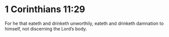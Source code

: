 # 1 Corinthians 11:29

For he that eateth and drinketh unworthily, eateth and drinketh damnation to himself, not discerning the Lord’s body.